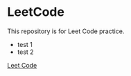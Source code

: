 LeetCode
========
This repository is for Leet Code practice.

- test 1
- test 2

[Leet Code](https://oj.leetcode.com/problems/)
